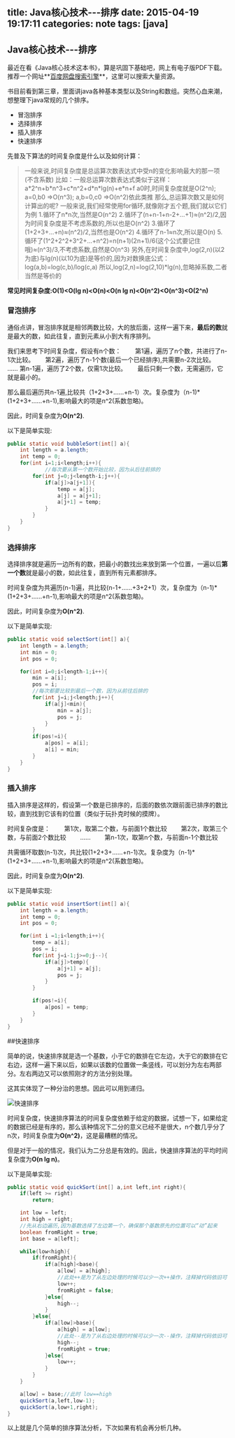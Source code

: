 title: Java核心技术---排序
date: 2015-04-19 19:17:11
categories: note
tags: [java]
---

## Java核心技术---排序

最近在看《Java核心技术这本书》，算是巩固下基础吧，网上有电子版PDF下载。推荐一个网址**[百度网盘搜索引擎](http://www.pan1234.com)**，这里可以搜索大量资源。

书目前看到第三章，里面讲java各种基本类型以及String和数组。突然心血来潮，想整理下java常规的几个排序。
* 冒泡排序
* 选择排序
* 插入排序
* 快速排序

先普及下算法的时间复杂度是什么以及如何计算：

> 一般来说,时间复杂度是总运算次数表达式中受n的变化影响最大的那一项(不含系数)
> 比如：一般总运算次数表达式类似于这样：
> a\*2^n+b\*n^3+c\*n^2+d\*n\*lg(n)+e\*n+f
> a0时,时间复杂度就是O(2^n);
> a=0,b0 =>O(n^3);
> a,b=0,c0 =>O(n^2)依此类推
> 那么,总运算次数又是如何计算出的呢?
> 一般来说,我们经常使用for循环,就像刚才五个题,我们就以它们为例
> 1.循环了n\*n次,当然是O(n^2)
> 2.循环了(n+n-1+n-2+...+1)≈(n^2)/2,因为时间复杂度是不考虑系数的,所以也是O(n^2)
> 3.循环了(1+2+3+...+n)≈(n^2)/2,当然也是O(n^2)
> 4.循环了n-1≈n次,所以是O(n)
> 5.循环了(1^2+2^2+3^2+...+n^2)=n(n+1)(2n+1)/6(这个公式要记住哦)≈(n^3)/3,不考虑系数,自然是O(n^3)
> 另外,在时间复杂度中,log(2,n)(以2为底)与lg(n)(以10为底)是等价的,因为对数换底公式：
> log(a,b)=log(c,b)/log(c,a)
> 所以,log(2,n)=log(2,10)\*lg(n),忽略掉系数,二者当然是等价的

**常见时间复杂度:O(1)<O(lg n)<O(n)<O(n lg n)<O(n^2)<O(n^3)<O(2^n)**

### 冒泡排序

通俗点讲，冒泡排序就是相邻两数比较，大的放后面，这样一遍下来，**最后的数**就是最大的数，如此往复，直到元素从小到大有序排列。

我们来思考下时间复杂度，假设有n个数：　　
第1遍，遍历了n个数，共进行了n-1次比较。　　
第2遍，遍历了n-1个数(最后一个已经排序),共需要n-2次比较。　　
……
第n-1遍，遍历了2个数，仅需1次比较。　　
最后只剩一个数，无需遍历，它就是最小的。

那么最后遍历共n-1遍,比较共（1+2+3+……+n-1）次。复杂度为（n-1)\*(1+2+3+……+n-1),影响最大的项是n^2(系数忽略)。

因此，时间复杂度为**O(n^2)**.

以下是简单实现:
```java
public static void bubbleSort(int[] a){
	int length = a.length;
	int temp = 0;
	for(int i=1;i<length;i++){
	        //每次要从第一个数开始比较，因为从后往前排的
		for(int j=0;j<length-i;j++){
			if(a[j]>a[j+1]){
				temp = a[j];
				a[j] = a[j+1];
				a[j+1] = temp;
			}
		}
	}
}
```

### 选择排序

选择排序就是遍历一边所有的数，把最小的数找出来放到第一个位置，一遍以后**第一个数**就是最小的数，如此往复，直到所有元素都排序。

时间复杂度为共遍历(n-1)遍，共比较(n-1+……+3+2+1）次，复杂度为（n-1)\*(1+2+3+……+n-1),影响最大的项是n^2(系数忽略)。

因此，时间复杂度为**O(n^2)**.

以下是简单实现:
```java
public static void selectSort(int[] a){
	int length = a.length;
	int min = 0;
	int pos = 0;

	for(int i=0;i<length-1;i++){
		min = a[i];
		pos = i;
		//每次都要比较到最后一个数，因为从前往后排的
		for(int j=i;j<length;j++){
			if(a[j]<min){
				min = a[j];
				pos = j;
			}
		}
		if(pos!=i){
			a[pos] = a[i];
			a[i] = min;
		}
	}
}
```

### 插入排序

插入排序是这样的，假设第一个数是已排序的，后面的数依次跟前面已排序的数比较，直到找到它该有的位置（类似于玩扑克时候的摸牌）。

时间复杂度是：　　
第1次，取第二个数，与前面1个数比较　　
第2次，取第三个数，与前面2个数比较　　
……　　
第n-1次，取第n个数，与前面n-1个数比较

共需循环取数(n-1)次，共比较(1+2+3+……+n-1)次。复杂度为（n-1)\*(1+2+3+……+n-1),影响最大的项是n^2(系数忽略)。

因此，时间复杂度为**O(n^2)**.

以下是简单实现:
```java
public static void insertSort(int[] a){
	int length = a.length;
	int temp = 0;
	int pos = 0;

	for(int i =1;i<length;i++){
		temp = a[i];
		pos = i;
		for(int j=i-1;j>=0;j--){
			if(a[j]>temp){
				a[j+1] = a[j];
				pos = j;
			}
		}

		if(pos!=i){
			a[pos] = temp;
		}
	}
}
```

##快速排序

简单的说，快速排序就是选一个基数，小于它的数排在它左边，大于它的数排在它右边，这样一遍下来以后，如果以该数的位置做一条竖线，可以划分为左右两部分。左右两边又可以依照刚才的方法分别处理。  

这其实体现了一种分治的思想。因此可以用到递归。

![快速排序](http://photo.hanyu.iciba.com/upload/encyclopedia_2/5e/e2/bk_5ee213ee925122f6aef374cf940c4f95_3Cw3Ah.jpg)

时间复杂度，快速排序算法的时间复杂度依赖于给定的数据，试想一下，如果给定的数据已经是有序的，那么该种情况下二分的意义已经不是很大，n个数几乎分了n次，时间复杂度为**O(n^2)**，这是最糟糕的情况。

但是对于一般的情况，我们认为二分总是有效的。因此，快速排序算法的平均时间复杂度为**O(n lg n)**。

以下是简单实现:
```java
public static void quickSort(int[] a,int left,int right){
	if(left >= right)
		return;

	int low = left;
	int high = right;
	//先从右边遍历,因为基数选择了左边第一个，确保那个基数原先的位置可以“动”起来
	boolean fromRight = true;
	int base = a[left];

	while(low<high){
		if(fromRight){
			if(a[high]<base){
				a[low] = a[high];
				//此处++是为了从左边处理的时候可以少一次++操作，注释掉代码依旧可行
				low++;
				fromRight = false;
			}else{
				high--;
			}
		}else{
			if(a[low]>base){
				a[high] = a[low];
				//此处--是为了从右边处理的时候可以少一次--操作，注释掉代码依旧可行
				high--;
				fromRight = true;
			}else{
				low++;
			}
		}
	}

	a[low] = base;//此时 low==high
	quickSort(a,left,low-1);
	quickSort(a,low+1,right);
}
```

以上就是几个简单的排序算法分析，下次如果有机会再分析几种。
